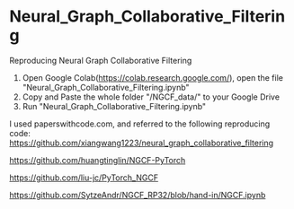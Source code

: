 # Neural_Graph_Collaborative_Filtering
Reproducing Neural Graph Collaborative Filtering
1. Open Google Colab(https://colab.research.google.com/), open the file "Neural_Graph_Collaborative_Filtering.ipynb"
2. Copy and Paste the whole folder "/NGCF_data/" to your Google Drive
3. Run "Neural_Graph_Collaborative_Filtering.ipynb"


I used paperswithcode.com, and referred to the following reproducing code:
https://github.com/xiangwang1223/neural_graph_collaborative_filtering

https://github.com/huangtinglin/NGCF-PyTorch

https://github.com/liu-jc/PyTorch_NGCF

https://github.com/SytzeAndr/NGCF_RP32/blob/hand-in/NGCF.ipynb
